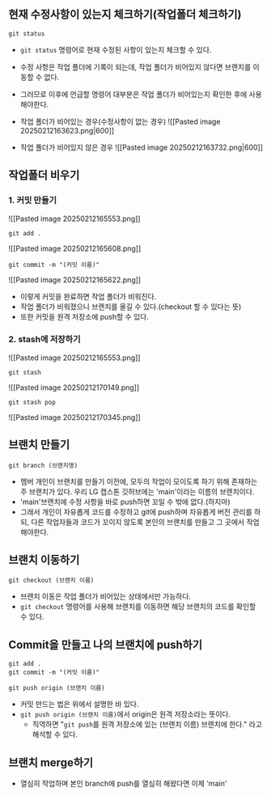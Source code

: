 
## 현재 수정사항이 있는지 체크하기(작업폴더 체크하기)
```
git status
```
- `git status` 명령어로 현재 수정된 사항이 있는지 체크할 수 있다.
- 수정 사항은 작업 폴더에 기록이 되는데, 작업 폴더가 비어있지 않다면 브랜치를 이동할 수 없다.
- 그러므로 이후에 언급할 명령어 대부분은 작업 폴더가 비어있는지 확인한 후에 사용해야한다.

- 작업 폴더가 비어있는 경우(수정사항이 없는 경우)
![[Pasted image 20250212163623.png|600]]

- 작업 폴더가 비어있지 않은 경우
![[Pasted image 20250212163732.png|600]]

## 작업폴더 비우기
### 1. 커밋 만들기

![[Pasted image 20250212165553.png]]


```
git add .
```
![[Pasted image 20250212165608.png]]

```
git commit -m "(커밋 이름)"
```
![[Pasted image 20250212165622.png]]

- 이렇게 커밋을 완료하면 작업 폴더가 비워진다.
- 작업 폴더가 비워졌으니 브랜치를 올길 수 있다.(checkout 할 수 있다는 뜻)
- 또한 커밋을 원격 저장소에 push할 수 있다.

### 2. stash에 저장하기

![[Pasted image 20250212165553.png]]

```
git stash
```
![[Pasted image 20250212170149.png]]

```
git stash pop
```
![[Pasted image 20250212170345.png]]
## 브랜치 만들기
```
git branch (브랜치명)
```
- 멤버 개인이 브랜치를 만들기 이전에, 모두의 작업이 모이도록 하기 위해 존재하는 주 브랜치가 있다. 우리 LG 캡스톤 깃허브에는 'main'이라는 이름의 브랜치이다.
- 'main'브랜치에 수정 사항을 바로 push하면 꼬일 수 밖에 없다.(하지마)
- 그래서 개인이 자유롭게 코드를 수정하고 git에 push하며 자유롭게 버전 관리를 하되, 다른 작업자들과 코드가 꼬이지 않도록 본인의 브랜치를 만들고 그 곳에서 작업해야한다.


## 브랜치 이동하기
```
git checkout (브랜치 이름)
```
- 브랜치 이동은 작업 폴더가 비어있는 상태에서만 가능하다.
- `git checkout` 명령어를 사용해 브랜치를 이동하면 해당 브랜치의 코드를 확인할 수 있다.

## Commit을 만들고 나의 브랜치에 push하기
```
git add .
git commit -m "(커밋 이름)"

git push origin (브랜치 이름)
```
- 커밋 만드는 법은 위에서 설명한 바 있다.
- `git push origin (브랜치 이름)`에서 origin은 원격 저장소라는 뜻이다.
	- 직역하면 "`git push`를 원격 저장소에 있는 (브랜치 이름) 브랜치에 한다." 라고 해석할 수 있다.
	
## 브랜치 merge하기
- 열심히 작업하며 본인 branch에 push를 열심히 해왔다면 이제 'main'
